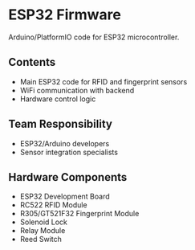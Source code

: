 # ESP32 Firmware

Arduino/PlatformIO code for ESP32 microcontroller.

## Contents

- Main ESP32 code for RFID and fingerprint sensors
- WiFi communication with backend
- Hardware control logic

## Team Responsibility

- ESP32/Arduino developers
- Sensor integration specialists

## Hardware Components

- ESP32 Development Board
- RC522 RFID Module
- R305/GT521F32 Fingerprint Module
- Solenoid Lock
- Relay Module
- Reed Switch
